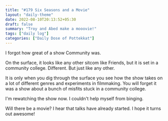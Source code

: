 ```yaml
---
title: "#179 Six Seasons and a Movie"
layout: "daily-theme"
date: 2022-08-10T20:13:52+05:30
draft: false
summary: "Troy and Abed make a mooovie!"
tags: ["daily log"]
categories: ["Daily Dose of Pottekkat"]
---
```


I forgot how great of a show Community was.

On the surface, it looks like any other sitcom like Friends, but it is set in a community college. Different. But just like any other.

It is only when you dig through the surface you see how the show takes on a lot of different genres and experiments in filmmaking. You will forget it was a show about a bunch of misfits stuck in a community college.

I'm rewatching the show now. I couldn't help myself from binging.

Will there be a movie? I hear that talks have already started. I hope it turns out awesome!
